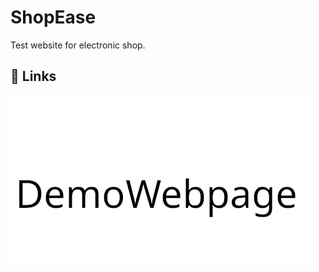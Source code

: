 
# ShopEase
Test website for electronic shop.


## 🔗 Links
[![ShopEase](Images/DemoWebpage.png)](https://timeflowsneverend.github.io/DemoWebpage/)


